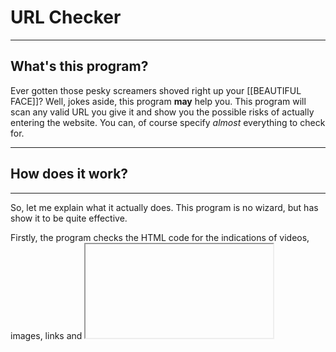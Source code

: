 # URL Checker
<hr>
<h2> What's this program?</h2>
  Ever gotten those pesky screamers shoved right up your [[BEAUTIFUL FACE]]?
  Well, jokes aside, this program <b>may</b> help you.
  This program will scan any valid URL you give it and
  show you the possible risks of actually entering the website.
  You can, of course specify <i>almost</i> everything to check for.
<hr>
<h2> How does it work? </h2>
<hr>
  So, let me explain what it actually does.
  This program is no wizard, but has show it to be quite effective.
  
  Firstly, the program checks the HTML code for the indications of
  videos, images, links and <iframe>'s.
  (You can specify whether videos/images SHOULD NOT be present on the
  website.)
  By specifying that, you tell the program all of the possible red flags.
  By checking all of the elements, it determines whether it'd be a good
  idea to visit this website.
<hr>
<h2>Hardcoded checked elements</h2>
<hr>
  <b>The program checks the following elements:</b>
  <ul>
  <li>a-tags that contain a href</li>
  <li>img-tags</li>
  <li>iframe-tags</li>
  <li>video-tags</li>
    <li>video-tags that have the "loop" property</li>
  </ul>
